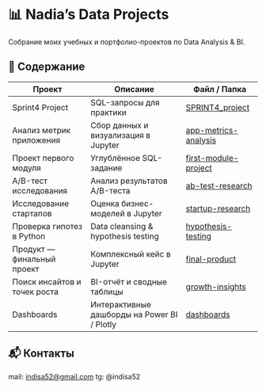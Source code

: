 # 📊 Nadia’s Data Projects

Собрание моих учебных и портфолио-проектов по Data Analysis & BI.

## 📂 Содержание

| Проект                         | Описание                                   | Файл / Папка                         |
|--------------------------------|--------------------------------------------|--------------------------------------|
| Sprint4 Project                | SQL-запросы для практики                    | [SPRINT4_project](Sprint4_project/)  |
| Анализ метрик приложения       | Сбор данных и визуализация в Jupyter       | [app-metrics-analysis](app-metrics-analysis/) |
| Проект первого модуля          | Углублённое SQL-задание                     | [first-module-project](first-module-project/) |
| A/B-тест исследования          | Анализ результатов A/B-теста               | [ab-test-research](ab-test-research/) |
| Исследование стартапов         | Оценка бизнес-моделей в Jupyter            | [startup-research](startup-research/) |
| Проверка гипотез в Python      | Data cleansing & hypothesis testing        | [hypothesis-testing](hypothesis-testing/) |
| Продукт — финальный проект     | Комплексный кейс в Jupyter                  | [final-product](final-product/)      |
| Поиск инсайтов и точек роста   | BI-отчёт и сводные таблицы                  | [growth-insights](growth-insights/)  |
| Dashboards                     | Интерактивные дашборды на Power BI / Plotly | [dashboards](dashboards/)            |

## 📬 Контакты
mail: indisa52@gmail.com
tg: @indisa52

